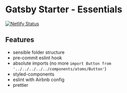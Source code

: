 # Gatsby Starter - Essentials

[![Netlify Status](https://api.netlify.com/api/v1/badges/8d7365ba-57e0-482e-8ad4-3bf5b93a3f3d/deploy-status)](https://app.netlify.com/sites/gatsby-starter-essentials/deploys)

## Features

- sensible folder structure
- pre-commit eslint hook
- absolute imports (no more `import Button from '../../../../../components/atoms/Button'`)
- styled-components
- eslint with Airbnb config
- prettier
